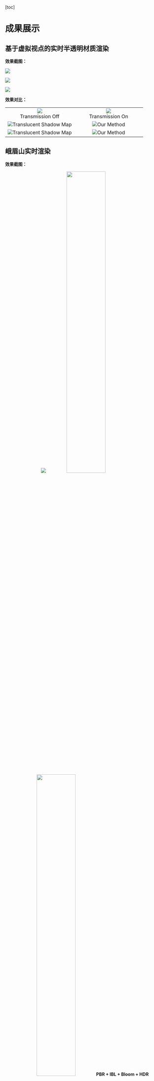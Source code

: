 
[toc]

# 成果展示



## 基于虚拟视点的实时半透明材质渲染

**效果截图：**

![](./TranslucencyRendering/1583239552056.png)

![](./TranslucencyRendering/1583239634009.png)

![](./TranslucencyRendering/20200304095716.png)



**效果对比：**

<table>
    <tr>
      <td width="50%"><center><img src="./TranslucencyRendering/20200304213522.png"  ><center>Transmission Off</center></center></td>
      <td width="50%"><center><img src="./TranslucencyRendering/20200304213546.png"  ><center>Transmission On</center></center></td>
    </tr>
    <tr>
      <td width="50%"><center><img src="./TranslucencyRendering/1583239765855.png"  >Translucent Shadow Map</center></td>
      <td width="50%"><center><img src="./TranslucencyRendering/1583241450968.png"  >Our Method</center></td>
    </tr>
    <tr>
      <td width="50%"><center><img src="./TranslucencyRendering/1583243212502.png"  >Translucent Shadow Map</center></td>
      <td width="50%"><center><img src="./TranslucencyRendering/1583243222195.png"  >Our Method</td>
    </tr>
</table>


## 峨眉山实时渲染

**效果截图：**

<p align = "center">
  <img src="./EMSRendering/01.bmp">
  <img src="./EMSRendering/04.bmp" width="50%"><img src="./EMSRendering/10.png" width="50%">
  <b>PBR + IBL + Bloom + HDR</b>
</p>

<p align = "center">
  <img src="./EMSRendering/05.png">
  <b>Procedural Sky + Atmoshpere Scattering</b>
</p>

<table>
    <tr>
      <td width="50%"><center><img src="./EMSRendering/02.bmp"  >Cascaded Shadow Map (far)</center></td>
      <td width="50%"><center><img src="./EMSRendering/03.bmp""  >Cascaded Shadow Map (near)</center></td>
    </tr>
</table>

<table>
    <tr>
      <td width="50%"><center><img src="./EMSRendering/08.png"  ></center></td>
      <td width="50%"><center><img src="./EMSRendering/09.png""  ></center></td>
    </tr>
    <tr>
      <td width="50%"><center><img src="./EMSRendering/06.png"  >No AA</center></td>
      <td width="50%"><center><img src="./EMSRendering/07.png""  >TAA</center></td>
    </tr>
</table>

<table>
    <tr>
      <td width="50%"><center><img src="./EMSRendering/11.bmp"  >No AO</center></td>
      <td width="50%"><center><img src="./EMSRendering/12.bmp""  >SSAO</center></td>
    </tr>
</table>



## VR照片墙

**效果截图：**

![](./VRPicture/1.png)

![](./VRPicture/2.png)

![](./VRPicture/3.png)



## Shadertoy Shaders

我的shadertoy主页： https://www.shadertoy.com/user/ikuto 

All effects below are generated using procedural modeling, shading and animation.
<table algin = "center">
    <tr>
      <td width="50%"><center><img src="./Shadertoy/3lK3RR.jpg">transparency+translucency</center></td>
      <td width="50%"><center><img src="./Shadertoy/3lKGRW.jpg" >translucency</center></td>
    </tr>
    <tr>
      <td width="50%"><center><img src="./Shadertoy/Wl2XzK.jpg"  >eye rendering + subsurface scattering</center></td>
      <td width="50%"><center><img src="./Shadertoy/MlycRy.jpg"  >voronoi noise</center></td>
    <tr>
      <td width="50%"><center><img src="./Shadertoy/wljSDh.jpg"  >toon shading</center></td>
      <td width="50%"><center><img src="./Shadertoy/XlKyRw.jpg"  >clouds using 3d perlin noise</center></td>
    </tr>
    <tr>
      <td width="50%"><center><img src="./Shadertoy/ttSSW3.jpg"  >volumetric + translucent</center></td>
      <td width="50%"><center><img src="./Shadertoy/wtf3DB.jpg"  >fractal tree</center></td>
    </tr>
    <tr>
      <td width="50%"><center><img src="./Shadertoy/4tycWy.jpg"  >simple water</center></td>
      <td width="50%"><center><img src="./Shadertoy/tlSGRz.jpg"  >physically based shading</center></td>
    </tr>
</table>

